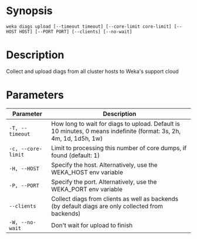 # Synopsis

```weka diags upload [--timeout timeout] [--core-limit core-limit] [--HOST HOST] [--PORT PORT] [--clients] [--no-wait]```

# Description

Collect and upload diags from all cluster hosts to Weka's support cloud

# Parameters

| Parameter | Description |
| --------- | ----------- |
| `-T, --timeout` | How long to wait for diags to upload. Default is 10 minutes, 0 means indefinite (format: 3s, 2h, 4m, 1d, 1d5h, 1w) |
| `-c, --core-limit` | Limit to processing this number of core dumps, if found (default: 1) |
| `-H, --HOST` | Specify the host. Alternatively, use the WEKA_HOST env variable |
| `-P, --PORT` | Specify the port. Alternatively, use the WEKA_PORT env variable |
| `--clients` | Collect diags from clients as well as backends (by default diags are only collected from backends) |
| `-W, --no-wait` | Don't wait for upload to finish |
